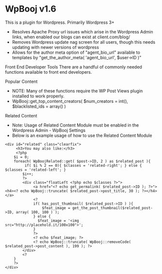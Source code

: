 WpBooj  v1.6
=======

This is a plugin for Wordpress. Primarily Wordpress 3+

- Resolves Apache Proxy url issues which arise in the Wordpress Admin links, when enabled our blogs can exist at client.com/blog/
- Removes Wordpress update nag screen for all users, though this needs updating with newer versions of wordpress
- Allows for the author meta option of "agent_bio_url" available to templates by "get_the_author_meta( 'agent_bio_url', $user->ID )"

Front End Developer Tools
There are a handful of commonly needed functions available to front end developers.

Popular Content
- NOTE: Many of these functions require the WP Post Views plugin installed to work properly.
- WpBooj::get_top_content_creators( $num_creators =  int(), $blacklisted_ids = array() )

Related Content
- Note: Usage of Related Content Module must be enabled in the Wordpress Admin - WpBooj Settings
- Below is an example usage of how to use the Related Content Module
```
<div id="related" class="clearfix">
     <h3>You may also like:</h3>
     <?php
	$i = 0;
	foreach( WpBoojRelated::get( $post->ID, 2 ) as $related_post ){
		 if( $i % 2 == 0){ $classes = 'related-right'; } else { $classes = 'related-left'; }
		$i++;
		?>
		<div class="floatLeft <?php echo $classes ?>">
		     <a href="<? echo get_permalink( $related_post->ID ); ?>"><h4><? echo WpBooj::truncate( $related_post->post_title, 30 ); ?></h4></a>
		     <?
		     if( has_post_thumbnail( $related_post->ID ) ){
		     	 $feat_image = get_the_post_thumbnail($related_post->ID, array( 100, 100 ) );
		     } else {
		       $feat_image = '<img src="http://placehold.it/100x100">';
		     }
		     ?>
		     <? echo $feat_image; ?>
		     <? echo WpBooj::truncate( WpBooj::removeCode( $related_post->post_content ), 199 ); ?>
		</div>
		<?
	}
	?>
</div>
```